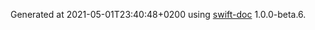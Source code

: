 Generated at 2021-05-01T23:40:48+0200 using [swift-doc](https://github.com/SwiftDocOrg/swift-doc) 1.0.0-beta.6.
